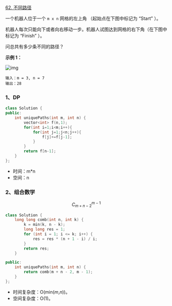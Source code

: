 [62. 不同路径](https://leetcode.cn/problems/unique-paths/)

一个机器人位于一个 `m x n` 网格的左上角 （起始点在下图中标记为 “Start” ）。

机器人每次只能向下或者向右移动一步。机器人试图达到网格的右下角（在下图中标记为 “Finish” ）。

问总共有多少条不同的路径？

 

**示例 1：**

![img](https://pic.leetcode.cn/1697422740-adxmsI-image.png)

```
输入：m = 3, n = 7
输出：28
```





### 1、DP

```cpp
class Solution {
public:
    int uniquePaths(int m, int n) {
        vector<int> f(n,1);
        for(int i=1;i<m;i++){
            for(int j=1;j<n;j++){
                f[j]+=f[j-1];
            }
        }
        return f[n-1];
    }
};
```

- 时间：m*n
- 空间：n



### 2、组合数学

$$C_{m+n-2}^{m-1}$$

```cpp
class Solution {
    long long comb(int n, int k) {
        k = min(k, n - k);
        long long res = 1;
        for (int i = 1; i <= k; i++) {
            res = res * (n + 1 - i) / i;
        }
        return res;
    }

public:
    int uniquePaths(int m, int n) {
        return comb(m + n - 2, m - 1);
    }
};
```

- 时间复杂度：O(min(*m*,*n*))。
- 空间复杂度：O(1)。